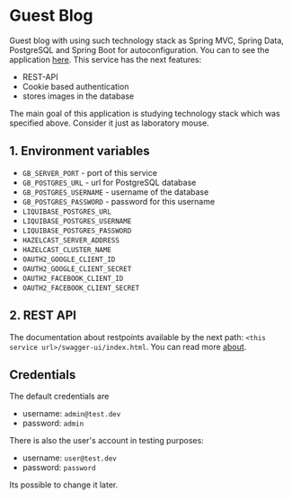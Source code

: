 # Guest Blog
Guest blog with using such technology stack as Spring MVC, Spring Data, PostgreSQL and Spring Boot for autoconfiguration. You can to see the application [here][1]. This service has the next features:
- REST-API
- Cookie based authentication
- stores images in the database

The main goal of this application is studying technology stack which was specified above. Consider it just as laboratory mouse.



## 1. Environment variables
- `GB_SERVER_PORT` - port of this service
- `GB_POSTGRES_URL` - url for PostgreSQL database
- `GB_POSTGRES_USERNAME` - username of the database
- `GB_POSTGRES_PASSWORD` - password for this username
- `LIQUIBASE_POSTGRES_URL`
- `LIQUIBASE_POSTGRES_USERNAME`
- `LIQUIBASE_POSTGRES_PASSWORD`
- `HAZELCAST_SERVER_ADDRESS`
- `HAZELCAST_CLUSTER_NAME`
- `OAUTH2_GOOGLE_CLIENT_ID`
- `OAUTH2_GOOGLE_CLIENT_SECRET`
- `OAUTH2_FACEBOOK_CLIENT_ID`
- `OAUTH2_FACEBOOK_CLIENT_SECRET`



## 2. REST API

The documentation about restpoints available by the next path: `<this service url>/swagger-ui/index.html`. You can read more [about][5].

## Credentials

The default credentials are
- username: `admin@test.dev`
- password: `admin`

There is also the user's account in testing purposes:
- username: `user@test.dev`
- password: `password`

Its possible to change it later.



[1]: https://guestblog.herokuapp.com/swagger-ui/index.html
[2]: https://reactjs.org/
[4]: https://en.wikipedia.org/wiki/Base64
[5]: https://springfox.github.io/springfox/docs/current/#springfox-swagger-ui
